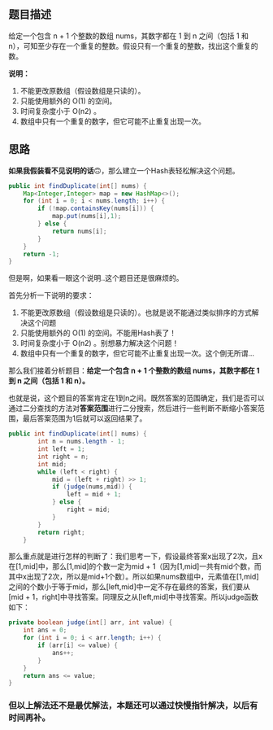 ## 题目描述

给定一个包含 n + 1 个整数的数组 nums，其数字都在 1 到 n 之间（包括 1 和 n），可知至少存在一个重复的整数。假设只有一个重复的整数，找出这个重复的数。

**说明：**

1. 不能更改原数组（假设数组是只读的）。
2. 只能使用额外的 O(1) 的空间。
3. 时间复杂度小于 O(n2) 。
4. 数组中只有一个重复的数字，但它可能不止重复出现一次。

## 思路

**如果我假装看不见说明的话**🙃，那么建立一个Hash表轻松解决这个问题。

```java
public int findDuplicate(int[] nums) {
    Map<Integer,Integer> map = new HashMap<>();
    for (int i = 0; i < nums.length; i++) {
        if (!map.containsKey(nums[i])) {
            map.put(nums[i],1);
        } else {
            return nums[i];
        }
    }
    return -1;
}
```

但是啊，如果看一眼这个说明..这个题目还是很麻烦的。

首先分析一下说明的要求：

1. 不能更改原数组（假设数组是只读的）。也就是说不能通过类似排序的方式解决这个问题
2. 只能使用额外的 O(1) 的空间。不能用Hash表了！
3. 时间复杂度小于 O(n2) 。别想暴力解决这个问题！
4. 数组中只有一个重复的数字，但它可能不止重复出现一次。这个倒无所谓...

那么我们接着分析题目：**给定一个包含 n + 1 个整数的数组 nums，其数字都在 1 到 n 之间（包括 1 和 n）。**

也就是说，这个题目的答案肯定在1到n之间。既然答案的范围确定，我们是否可以通过二分查找的方法对**答案范围**进行二分搜索，然后进行一些判断不断缩小答案范围，最后答案范围为1后就可以返回结果了。

```java
public int findDuplicate(int[] nums) {
        int n = nums.length - 1;
        int left = 1;
        int right = n;
        int mid;
        while (left < right) {
            mid = (left + right) >> 1;
            if (judge(nums,mid)) {
                left = mid + 1;
            } else {
                right = mid;
            }
        }
        return right;
    }
```

那么重点就是进行怎样的判断了：我们思考一下，假设最终答案x出现了2次，且x在[1,mid]中，那么[1,mid]的个数一定为mid + 1（因为[1,mid]一共有mid个数，而其中x出现了2次，所以是mid+1个数）。所以如果nums数组中，元素值在[1,mid]之间的个数小于等于mid，那么[left,mid]中一定不存在最终的答案，我们要从[mid + 1，right]中寻找答案。同理反之从[left,mid]中寻找答案。所以judge函数如下：

```java
private boolean judge(int[] arr, int value) {
    int ans = 0;
    for (int i = 0; i < arr.length; i++) {
        if (arr[i] <= value) {
            ans++;
        }
    }
    return ans <= value;
}
```

### 但以上解法还不是最优解法，本题还可以通过快慢指针解决，以后有时间再补。